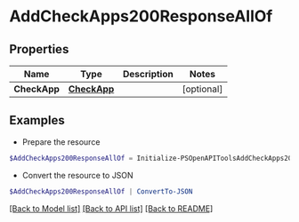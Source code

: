 # AddCheckApps200ResponseAllOf
## Properties

Name | Type | Description | Notes
------------ | ------------- | ------------- | -------------
**CheckApp** | [**CheckApp**](CheckApp.md) |  | [optional] 

## Examples

- Prepare the resource
```powershell
$AddCheckApps200ResponseAllOf = Initialize-PSOpenAPIToolsAddCheckApps200ResponseAllOf  -CheckApp null
```

- Convert the resource to JSON
```powershell
$AddCheckApps200ResponseAllOf | ConvertTo-JSON
```

[[Back to Model list]](../README.md#documentation-for-models) [[Back to API list]](../README.md#documentation-for-api-endpoints) [[Back to README]](../README.md)

